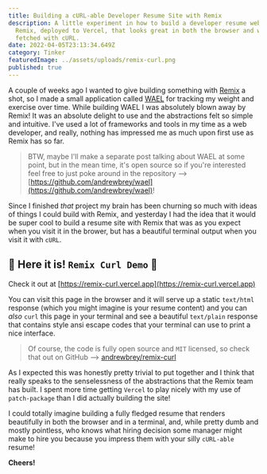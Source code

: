 ```yaml
---
title: Building a cURL-able Developer Resume Site with Remix
description: A little experiment in how to build a developer resume website with
  Remix, deployed to Vercel, that looks great in both the browser and when
  fetched with cURL.
date: 2022-04-05T23:13:34.649Z
category: Tinker
featuredImage: ../assets/uploads/remix-curl.png
published: true
---
```

A couple of weeks ago I wanted to give building something with [Remix](https://remix.run/) a shot, so I made a small application called [WAEL](https://github.com/andrewbrey/wael) for tracking my weight and exercise over time. While building WAEL I was absolutely blown away by Remix! It was an absolute delight to use and the abstractions felt so simple and intuitive. I've used a lot of frameworks and tools in my time as a web developer, and really, nothing has impressed me as much upon first use as Remix has so far.

> BTW, maybe I'll make a separate post talking about WAEL at some point, but in the mean time, it's open source so if you're interested feel free to just poke around in the repository --> [https://github.com/andrewbrey/wael](https://github.com/andrewbrey/wael)!

Since I finished _that_ project my brain has been churning so much with ideas of things I could build with Remix, and yesterday I had the idea that it would be super cool to build a resume site with Remix that was as you expect when you visit it in the brower, but has a beautiful terminal output when you visit it with `cURL`.


## 🎉 Here it is! `Remix Curl Demo` 🎉

Check it out at [https://remix-curl.vercel.app](https://remix-curl.vercel.app)

You can visit this page in the browser and it will serve up a static `text/html` response (which you might imagine is your resume content) and you can _also_ `curl` this page in your terminal and see a beautiful `text/plain` response that contains style ansi escape codes that your terminal can use to print a nice interface.

>  Of course, the code is fully open source and `MIT` licensed, so check that out on GitHub --> [andrewbrey/remix-curl](https://github.com/andrewbrey/remix-curl)

As I expected this was honestly pretty trivial to put together and I think that really speaks to the senselessness of the abstractions that the Remix team has built. I spent more time getting `Vercel` to play nicely with my use of `patch-package` than I did actually building the site!

I could totally imagine building a fully fledged resume that renders beautifully in both the browser and in a terminal, and, while pretty dumb and mostly pointless, who knows what hiring decision some manager might make to hire you because you impress them with your silly `cURL-able` resume!

**Cheers!**

